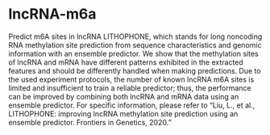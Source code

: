 # lncRNA-m6a
Predict m6A sites in lncRNA
LITHOPHONE, which stands for long noncoding RNA methylation site prediction from sequence characteristics and genomic information with an ensemble predictor. We show that the methylation sites of lncRNA and mRNA have different patterns exhibited in the extracted features and should be differently handled when making predictions. Due to the used experiment protocols, the number of known lncRNA m6A sites is limited and insufficient to train a reliable predictor; thus, the performance can be improved by combining both lncRNA and mRNA data using an ensemble predictor. For specific information, please refer to “Liu, L., et al., LITHOPHONE: improving lncRNA methylation site prediction using an ensemble predictor. Frontiers in Genetics, 2020.”
